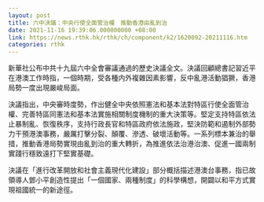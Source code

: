 ```yaml
---
layout: post
title: 六中決議：中央行使全面管治權　推動香港由亂到治
date: 2021-11-16 19:39:06.000000000 +08:00
link: https://news.rthk.hk/rthk/ch/component/k2/1620092-20211116.htm
categories: rthk
---
```


新華社公布中共十九屆六中全會審議通過的歷史決議全文。決議回顧總書記習近平在港澳工作時指，一個時期，受各種内外複雜因素影響，反中亂港活動猖獗，香港局勢一度出現嚴峻局面。

決議指出，中央審時度勢，作出健全中央依照憲法和基本法對特區行使全面管治權、完善特區同憲法和基本法實施相關制度機制的重大決策等。堅定支持特區依法止暴制亂、恢復秩序，支持行政長官和特區政府依法施政，堅決防範和遏制外部勢力干預港澳事務，嚴厲打擊分裂、顛覆、滲透、破壞活動等。一系列標本兼治的舉措，推動香港局勢實現由亂到治的重大轉折，為推進依法治港治澳、促進一國兩制實踐行穩致遠打下堅實基礎。

決議在「進行改革開放和社會主義現代化建設」部分概括描述港澳台事務，指已故領導人鄧小平創造性提出「一個國家、兩種制度」的科學構想，開闢以和平方式實現祖國統一的新途徑。

